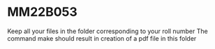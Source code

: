 # MM22B053
Keep all your files in the folder corresponding to your roll number
The command make should result in creation of a pdf file in this folder
